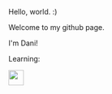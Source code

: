 Hello, world. :)

Welcome to my github page. 

I'm Dani!


Learning:

<img src="https://cdn.jsdelivr.net/gh/devicons/devicon/icons/html5/html5-original.svg" width="30" height="30" />








<!--
**danieomundo/danieomundo** is a ✨ _special_ ✨ repository because its `README.md` (this file) appears on your GitHub profile.

Here are some ideas to get you started:

- 🔭 I’m currently working on ...
- 🌱 I’m currently learning ...
- 👯 I’m looking to collaborate on ...
- 🤔 I’m looking for help with ...
- 💬 Ask me about ...
- 📫 How to reach me: ...
- 😄 Pronouns: ...
- ⚡ Fun fact: ...
-->
